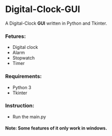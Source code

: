 # Digital-Clock-GUI
A Digital-Clock **GUI** written in Python and Tkinter.
### Fetures:
- Digital clock
- Alarm
- Stopwatch
- Timer
### Requirements:
- Python 3
- Tkinter
### Instruction:
- Run the main.py
#### Note: Some features of it only work in windows.
